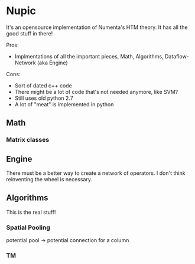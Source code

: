 # Nupic

It's an opensource implementation of Numenta's HTM theory. It has all the good stuff in there!

Pros:

* Implmentations of all the important pieces, Math, Algorithms, Dataflow-Network (aka Engine)

Cons:

* Sort of dated c++ code
* There might be a lot of code that's not needed anymore, like SVM?
* Still uses old python 2.7
* A lot of "meat" is implemented in python



## Math

### Matrix classes



## Engine

There must be a better way to create a network of operators. I don't think reinventing the wheel is necessary.

## Algorithms

This is the real stuff!

### Spatial Pooling

potential pool -> potential connection for a column




### TM

